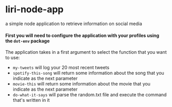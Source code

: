 # liri-node-app

a simple node application to retrieve information on social media

#### First you will need to configure the application with your profiles using the `dot-env` package

The application takes in a first argument to select the function that you want to use:

* `my-tweets` will log your 20 most recent tweets
* `spotify-this-song` will return some information about the song that you indicate as the next parameter
* `movie-this` will return some information about the movie that you indicate as the next parameter
* `do-what-it-says` will parse the random.txt file and execute the command that's written in it
